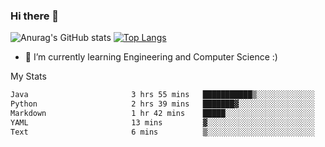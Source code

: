 ### Hi there 👋

![Anurag's GitHub stats](https://github-readme-stats.vercel.app/api?username=MatteoIorio11&show_icons=true&theme=dark) 
[![Top Langs](https://github-readme-stats.vercel.app/api/top-langs/?username=MatteoIorio11&theme=dark)](https://github.com/MatteoIorio11/github-readme-stats)

- 🌱 I’m currently learning Engineering and Computer Science :)

<!--
**MatteoIorio11/MatteoIorio11** is a ✨ _special_ ✨ repository because its `README.md` (this file) appears on your GitHub profile.

Here are some ideas to get you started:

- 🔭 I’m currently working on ...
- 🌱 I’m currently learning ...
- 👯 I’m looking to collaborate on ...
- 🤔 I’m looking for help with ...
- 💬 Ask me about ...
- 📫 How to reach me: ...
- 😄 Pronouns: ...
- ⚡ Fun fact: ...
-->
My Stats
<!--START_SECTION:waka-->

```txt
Java                       3 hrs 55 mins   ███████████▒░░░░░░░░░░░░░   45.41 %
Python                     2 hrs 39 mins   ███████▓░░░░░░░░░░░░░░░░░   30.75 %
Markdown                   1 hr 42 mins    █████░░░░░░░░░░░░░░░░░░░░   19.76 %
YAML                       13 mins         ▓░░░░░░░░░░░░░░░░░░░░░░░░   02.53 %
Text                       6 mins          ▒░░░░░░░░░░░░░░░░░░░░░░░░   01.27 %
```

<!--END_SECTION:waka-->
